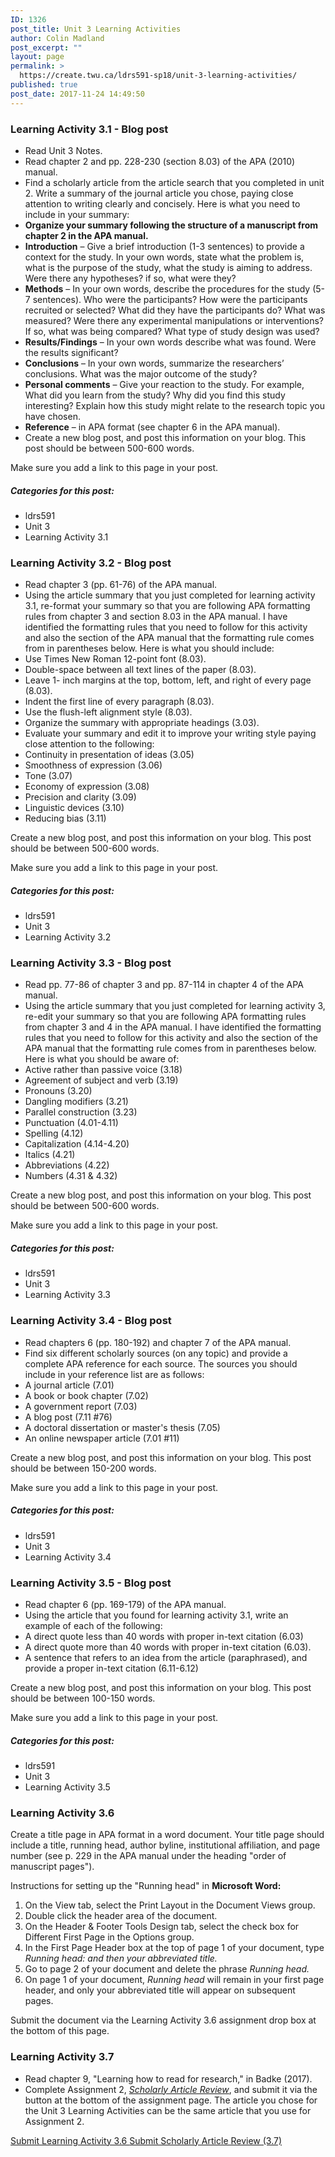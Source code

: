 ```yaml
---
ID: 1326
post_title: Unit 3 Learning Activities
author: Colin Madland
post_excerpt: ""
layout: page
permalink: >
  https://create.twu.ca/ldrs591-sp18/unit-3-learning-activities/
published: true
post_date: 2017-11-24 14:49:50
---
```

<h3>Learning Activity 3.1 - Blog post</h3>

<ul>
    <li>Read Unit 3 Notes.</li>
    <li>Read chapter 2 and pp. 228-230 (section 8.03) of the APA (2010) manual.</li>
    <li>Find a scholarly article from the article search that you completed in unit 2. Write a summary of the journal article you chose, paying close attention to writing clearly and concisely. Here is what you need to include in your summary:</li>
    <li><strong>Organize your summary following the structure of a manuscript from chapter 2 in the APA manual.</strong></li>
    <li><strong>Introduction</strong> – Give a brief introduction (1-3 sentences) to provide a context for the study. In your own words, state what the problem is, what is the purpose of the study, what the study is aiming to address. Were there any hypotheses? if so, what were they?</li>
    <li><strong>Methods</strong> – In your own words, describe the procedures for the study (5-7 sentences). Who were the participants? How were the participants recruited or selected? What did they have the participants do? What was measured? Were there any experimental manipulations or interventions? If so, what was being compared? What type of study design was used?</li>
    <li><strong>Results/Findings</strong> – In your own words describe what was found. Were the results significant?</li>
    <li><strong>Conclusions</strong> – In your own words, summarize the researchers’ conclusions. What was the major outcome of the study?</li>
    <li><strong>Personal comments</strong> – Give your reaction to the study. For example, What did you learn from the study? Why did you find this study interesting? Explain how this study might relate to the research topic you have chosen.</li>
    <li><strong>Reference</strong> – in APA format (see chapter 6 in the APA manual).</li>
    <li>Create a new blog post, and post this information on your blog. This post should be between 500-600 words.</li>
</ul>

Make sure you add a link to this page in your post.

<h5>Categories for this post:</h5>

<ul>
    <li>ldrs591</li>
    <li>Unit 3</li>
    <li>Learning Activity 3.1</li>
</ul>

<h3>Learning Activity 3.2 - Blog post</h3>

<ul>
    <li>Read chapter 3 (pp. 61-76) of the APA manual.</li>
    <li>Using the article summary that you just completed for learning activity 3.1, re-format your summary so that you are following APA formatting rules from chapter 3 and section 8.03 in the APA manual. I have identified the formatting rules that you need to follow for this activity and also the section of the APA manual that the formatting rule comes from in parentheses below. Here is what you should include:</li>
    <li>Use Times New Roman 12-point font (8.03).</li>
    <li>Double-space between all text lines of the paper (8.03).</li>
    <li>Leave 1- inch margins at the top, bottom, left, and right of every page (8.03).</li>
    <li>Indent the first line of every paragraph (8.03).</li>
    <li>Use the flush-left alignment style (8.03).</li>
    <li>Organize the summary with appropriate headings (3.03).</li>
    <li>Evaluate your summary and edit it to improve your writing style paying close attention to the following:</li>
    <li>Continuity in presentation of ideas (3.05)</li>
    <li>Smoothness of expression (3.06)</li>
    <li>Tone (3.07)</li>
    <li>Economy of expression (3.08)</li>
    <li>Precision and clarity (3.09)</li>
    <li>Linguistic devices (3.10)</li>
    <li>Reducing bias (3.11)</li>
</ul>

Create a new blog post, and post this information on your blog. This post should be between 500-600 words.

Make sure you add a link to this page in your post.

<h5>Categories for this post:</h5>

<ul>
    <li>ldrs591</li>
    <li>Unit 3</li>
    <li>Learning Activity 3.2</li>
</ul>

<h3>Learning Activity 3.3 - Blog post</h3>

<ul>
    <li>Read pp. 77-86 of chapter 3 and pp. 87-114 in chapter 4 of the APA manual.</li>
    <li>Using the article summary that you just completed for learning activity 3, re-edit your summary so that you are following APA formatting rules from chapter 3 and 4 in the APA manual. I have identified the formatting rules that you need to follow for this activity and also the section of the APA manual that the formatting rule comes from in parentheses below. Here is what you should be aware of:</li>
    <li>Active rather than passive voice (3.18)</li>
    <li>Agreement of subject and verb (3.19)</li>
    <li>Pronouns (3.20)</li>
    <li>Dangling modifiers (3.21)</li>
    <li>Parallel construction (3.23)</li>
    <li>Punctuation (4.01-4.11)</li>
    <li>Spelling (4.12)</li>
    <li>Capitalization (4.14-4.20)</li>
    <li>Italics (4.21)</li>
    <li>Abbreviations (4.22)</li>
    <li>Numbers (4.31 &amp; 4.32)</li>
</ul>

Create a new blog post, and post this information on your blog. This post should be between 500-600 words.

Make sure you add a link to this page in your post.

<h5>Categories for this post:</h5>

<ul>
    <li>ldrs591</li>
    <li>Unit 3</li>
    <li>Learning Activity 3.3</li>
</ul>

<h3>Learning Activity 3.4 - Blog post</h3>

<ul>
    <li>Read chapters 6 (pp. 180-192) and chapter 7 of the APA manual.</li>
    <li>Find six different scholarly sources (on any topic) and provide a complete APA reference for each source. The sources you should include in your reference list are as follows:</li>
    <li>A journal article (7.01)</li>
    <li>A book or book chapter (7.02)</li>
    <li>A government report (7.03)</li>
    <li>A blog post (7.11 #76)</li>
    <li>A doctoral dissertation or master's thesis (7.05)</li>
    <li>An online newspaper article (7.01 #11)</li>
</ul>

Create a new blog post, and post this information on your blog. This post should be between 150-200 words.

Make sure you add a link to this page in your post.

<h5>Categories for this post:</h5>

<ul>
    <li>ldrs591</li>
    <li>Unit 3</li>
    <li>Learning Activity 3.4</li>
</ul>

<h3>Learning Activity 3.5 - Blog post</h3>

<ul>
    <li>Read chapter 6 (pp. 169-179) of the APA manual.</li>
    <li>Using the article that you found for learning activity 3.1, write an example of each of the following:</li>
    <li>A direct quote less than 40 words with proper in-text citation (6.03)</li>
    <li>A direct quote more than 40 words with proper in-text citation (6.03).</li>
    <li>A sentence that refers to an idea from the article (paraphrased), and provide a proper in-text citation (6.11-6.12)</li>
</ul>

Create a new blog post, and post this information on your blog. This post should be between 100-150 words.

Make sure you add a link to this page in your post.

<h5>Categories for this post:</h5>

<ul>
    <li>ldrs591</li>
    <li>Unit 3</li>
    <li>Learning Activity 3.5</li>
</ul>

<h3>Learning Activity 3.6</h3>

Create a title page in APA format in a word document. Your title page should include a title, running head, author byline, institutional affiliation, and page number (see p. 229 in the APA manual under the heading "order of manuscript pages").

Instructions for setting up the "Running head" in <strong>Microsoft Word:</strong>

<ol>
    <li>On the View tab, select the Print Layout in the Document Views group.</li>
    <li>Double click the header area of the document.</li>
    <li>On the Header &amp; Footer Tools Design tab, select the check box for Different First Page in the Options group.</li>
    <li>In the First Page Header box at the top of page 1 of your document, type <em>Running head: and then your abbreviated title.</em></li>
    <li>Go to page 2 of your document and delete the phrase <em>Running head.</em></li>
    <li>On page 1 of your document, <em>Running head</em> will remain in your first page header, and only your abbreviated title will appear on subsequent pages.</li>
</ol>

Submit the document via the Learning Activity 3.6 assignment drop box at the bottom of this page.

<h3>Learning Activity 3.7</h3>

<ul>
    <li>Read chapter 9, "Learning how to read for research," in Badke (2017).</li>
    <li>Complete Assignment 2, <a href="https://create.twu.ca/ldrs591-sp18/scholarly-article-review-3/"><em>Scholarly Article Review</em></a>, and submit it via the button at the bottom of the assignment page. The article you chose for the Unit 3 Learning Activities can be the same article that you use for Assignment 2.</li>
</ul>

<!--themify_builder_static--><a href="https://create.twu.ca/ldrs591-sp18/lessons/learning-activity-3-6/" > Submit Learning Activity 3.6 </a> <a href="https://create.twu.ca/ldrs591-sp18/lessons/scholarly-article-review/" > Submit Scholarly Article Review (3.7) </a><!--/themify_builder_static-->